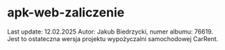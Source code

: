 ﻿# apk-web-zaliczenie
Last update: 12.02.2025
Autor: Jakub Biedrzycki, numer albumu: 76619.
Jest to ostateczna wersja projektu wypożyczalni samochodowej CarRent.
